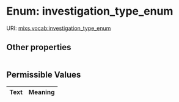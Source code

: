 
# Enum: investigation_type_enum




URI: [mixs.vocab:investigation_type_enum](https://w3id.org/mixs/vocab/investigation_type_enum)


## Other properties

|  |  |  |
| --- | --- | --- |

## Permissible Values

| Text | Meaning |
| :--- | --------: |

